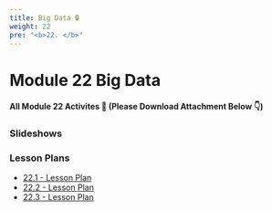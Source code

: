 ```yaml
---
title: Big Data 🔒 
weight: 22
pre: "<b>22. </b>"
---
```




# Module 22 Big Data

#### All Module 22 Activites  📂 (Please Download Attachment Below 👇) 


### Slideshows


### Lesson Plans

* [22.1 - Lesson Plan](./activities/day-01)
* [22.2 - Lesson Plan](./activities/day-02)
* [22.3 - Lesson Plan](./activities/day-03)
